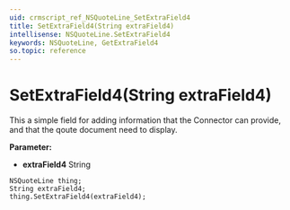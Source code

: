 ```yaml
---
uid: crmscript_ref_NSQuoteLine_SetExtraField4
title: SetExtraField4(String extraField4)
intellisense: NSQuoteLine.SetExtraField4
keywords: NSQuoteLine, GetExtraField4
so.topic: reference
---
```


# SetExtraField4(String extraField4)

This a simple field for adding information that the Connector can provide, and that the qoute document need to display.

**Parameter:** 
 - **extraField4** String

```crmscript
NSQuoteLine thing;
String extraField4;
thing.SetExtraField4(extraField4);
```

